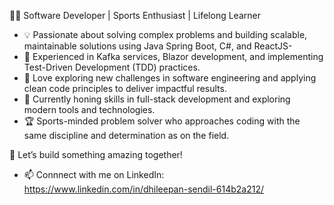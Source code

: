👨‍💻 Software Developer | Sports Enthusiast | Lifelong Learner


-  💡 Passionate about solving complex problems and building scalable, maintainable solutions using Java Spring Boot, C#, and ReactJS-
-  🔧 Experienced in Kafka services, Blazor development, and implementing Test-Driven Development (TDD) practices.
-  🚀 Love exploring new challenges in software engineering and applying clean code principles to deliver impactful results.
-  🌱 Currently honing skills in full-stack development and exploring modern tools and technologies.
-  🏆 Sports-minded problem solver who approaches coding with the same discipline and determination as on the field.

💬 Let’s build something amazing together!
- 📫 Connnect with me on LinkedIn: https://www.linkedin.com/in/dhileepan-sendil-614b2a212/

<!---
DhileepanUTF/DhileepanUTF is a ✨ special ✨ repository because its `README.md` (this file) appears on your GitHub profile.
You can click the Preview link to take a look at your changes.
--->
